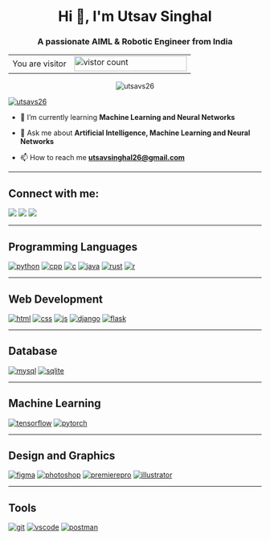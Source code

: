 <h1 align="center">Hi 👋, I'm Utsav Singhal</h1>
<h3 align="center">A passionate AIML & Robotic Engineer from India</h3>

<table align="center">
  <tr>
    <td>You are visitor</td>
    <td><img src="https://profile-counter.glitch.me/UTSAVS26/count.svg" alt="vistor count" height="30" width="224" /></td>
  </tr>
</table>
<p align="center"> <img src="https://komarev.com/ghpvc/?username=utsavs26&label=Profile%20views&color=0e75b6&style=flat" alt="utsavs26" /> </p>

<p align="left"> <a href="https://github.com/ryo-ma/github-profile-trophy"><img src="https://github-profile-trophy.vercel.app/?username=utsavs26" alt="utsavs26" /></a></p>
<!--
<div align="center">
  <a href="https://drive.google.com/file/d/1GDbojaU37qQcISxhfp3g4t1sPGpWvGIX/view?usp=sharing">
    <img src="https://img.shields.io/badge/Download-CV-blue?style=for-the-badge&logo=appveyor" alt="Download CV" style="font-size: 18px; border-radius: 8px;">
  </a>
</div>
--->

- 🌱 I’m currently learning **Machine Learning and Neural Networks**

- 💬 Ask me about **Artificial Intelligence, Machine Learning and Neural Networks**

- 📫 How to reach me **utsavsinghal26@gmail.com**
<hr>

<h2 align="left">Connect with me:</h2>
<p>
  <a href="https://www.linkedin.com/in/utsav-singhal-6536a1256" target="_blank"><img src="https://skillicons.dev/icons?i=linkedin" /></a>
  <a href="https://github.com/UTSAVS26" target="_blank"><img src="https://skillicons.dev/icons?i=github" /></a>
  <a href="mailto:utsavsinghal26@gmail.com" target="_blank"><img src="https://skillicons.dev/icons?i=gmail" /></a>
</p>

<hr>
<h2 align="left">Programming Languages</h2>
<p>
  <a href="https://www.python.org/" target="_blank" rel="noreferrer"><img src="https://skills.thijs.gg/icons?i=python" alt="python"/></a>
  <a href="https://www.w3schools.com/cpp/" target="_blank" rel="noreferrer"><img src="https://skills.thijs.gg/icons?i=cpp" alt="cpp"/></a>
  <a href="https://www.cprogramming.com/" target="_blank" rel="noreferrer"><img src="https://skills.thijs.gg/icons?i=c" alt="c"/></a>
  <a href="https://www.java.com" target="_blank" rel="noreferrer"><img src="https://skills.thijs.gg/icons?i=java" alt="java"/></a>
  <a href="https://www.rust-lang.org/" target="_blank" rel="noreferrer"><img src="https://skills.thijs.gg/icons?i=rust" alt="rust"/></a>
  <a href="https://www.w3schools.com/r/" target="_blank" rel="noreferrer"><img src="https://skills.thijs.gg/icons?i=r" alt="r"/></a>
</p>
<hr>
<h2 align="left">Web Development</h2>
<p>
  <a href="https://www.w3.org/html/" target="_blank" rel="noreferrer"><img src="https://skills.thijs.gg/icons?i=html" alt="html"/></a>
  <a href="https://www.w3schools.com/css/" target="_blank" rel="noreferrer"><img src="https://skills.thijs.gg/icons?i=css" alt="css"/></a>
  <a href="https://developer.mozilla.org/en-US/docs/Web/JavaScript" target="_blank" rel="noreferrer"><img src="https://skills.thijs.gg/icons?i=js" alt="js"/></a>
  <a href="https://www.djangoproject.com/" target="_blank" rel="noreferrer"><img src="https://skills.thijs.gg/icons?i=django" alt="django"/></a>
  <a href="https://flask.palletsprojects.com/" target="_blank" rel="noreferrer"><img src="https://skills.thijs.gg/icons?i=flask" alt="flask"/></a>
</p>
<hr>
<h2 align="left">Database</h2>
<p>
  <a href="https://www.mysql.com/" target="_blank" rel="noreferrer"><img src="https://skills.thijs.gg/icons?i=mysql" alt="mysql"/></a>
  <a href="https://www.sqlite.org/" target="_blank" rel="noreferrer"><img src="https://skills.thijs.gg/icons?i=sqlite" alt="sqlite"/></a>
</p>
<hr>
<h2 align="left">Machine Learning</h2>
<p>
  <a href="https://www.tensorflow.org/" target="_blank" rel="noreferrer"><img src="https://skills.thijs.gg/icons?i=tensorflow" alt="tensorflow"/></a>
  <a href="https://pytorch.org/" target="_blank" rel="noreferrer"><img src="https://skills.thijs.gg/icons?i=pytorch" alt="pytorch"/></a>
</p>
<hr>
<h2 align="left">Design and Graphics</h2>
<p>
  <a href="https://www.figma.com/" target="_blank" rel="noreferrer"><img src="https://skills.thijs.gg/icons?i=figma" alt="figma"/></a>
  <a href="https://www.photoshop.com/en" target="_blank" rel="noreferrer"><img src="https://skills.thijs.gg/icons?i=photoshop" alt="photoshop"/></a>
  <a href="https://www.adobe.com/in/products/premiere.html" target="_blank" rel="noreferrer"><img src="https://skills.thijs.gg/icons?i=premiere" alt="premierepro"/></a>
  <a href="https://www.adobe.com/in/products/illustrator.html" target="_blank" rel="noreferrer"><img src="https://skills.thijs.gg/icons?i=illustrator" alt="illustrator"/></a>
</p>
<hr>
<h2 align="left">Tools</h2>
<p>
  <a href="https://git-scm.com/" target="_blank" rel="noreferrer"><img src="https://skills.thijs.gg/icons?i=git" alt="git"/></a>
  <a href="https://code.visualstudio.com/" target="_blank" rel="noreferrer"><img src="https://skills.thijs.gg/icons?i=vscode" alt="vscode"/></a>
  <a href="https://www.postman.com/" target="_blank" rel="noreferrer"><img src="https://skills.thijs.gg/icons?i=postman" alt="postman"/></a>
</p>
